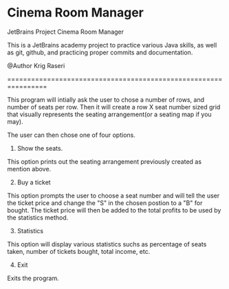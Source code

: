# Cinema Room Manager
 JetBrains Project Cinema Room Manager

This is a JetBrains academy project to practice various Java skills, as well as git, github, and practicing proper commits and documentation.

@Author Krig Raseri

================================================================

This program will intially ask the user to chose a number of rows, and number of seats per row. Then it will create a row X seat number sized grid that visually represents the seating arrangement(or a seating map if you may).

The user can then chose one of four options.

1. Show the seats.

This option prints out the seating arrangement previously created as mention above.

2. Buy a ticket

This option prompts the user to choose a seat number and will tell the user the ticket price and change the "S" in the chosen postion to a "B" for bought. The ticket price will then be added to the total profits to be used by the statistics method.

3. Statistics

This option will display various statistics suchs as percentage of seats taken, number of tickets bought, total income, etc.

4. Exit

Exits the program.

